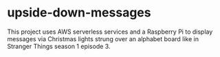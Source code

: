 # upside-down-messages
This project uses AWS serverless services and a Raspberry Pi to display messages via Christmas lights strung over an alphabet board like in Stranger Things season 1 episode 3.
